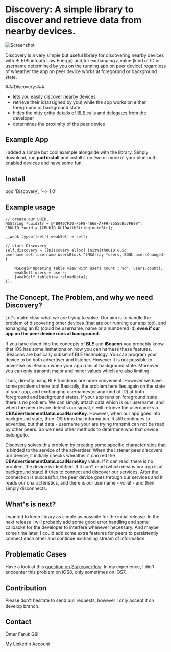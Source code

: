# Discovery: A simple library to discover and retrieve data from nearby devices.

![Screenshot](https://raw.githubusercontent.com/omergul123/LLSimpleCamera/master/screenshot.png)

Discovery is a very simple but useful library for discovering nearby devices with BLE(Bluetooth Low Energy) and for exchanging a value (kind of ID or username determined by you on the running app on peer device) regardless of wheather the app on peer device works at foregorund or background state.


###Discovery:###
* lets you easily discover nearby devices
* retrieve their id(assigned by you) while the app works on either foreground or background state
* hides the nitty gritty details of BLE calls and delegates from the developer
* determines the proximity of the peer device

## Example App ##

I added a simple but cool example alongside with the library. Simply download, run **pod install** and install it on two or more of your bluetooth enabled devices and have some fun.

## Install

pod 'Discovery', '~> 1.0'

## Example usage

````
// create our UUID.
NSString *uuidStr = @"B9407F30-F5F8-466E-AFF9-25556B57FE99";
CBUUID *uuid = [CBUUID UUIDWithString:uuidStr];
    
__weak typeof(self) weakSelf = self;
    
// start Discovery
self.discovery = [[Discovery alloc] initWithUUID:uuid username:self.username usersBlock:^(NSArray *users, BOOL usersChanged) {
        
    NSLog(@"Updating table view with users count : %d", users.count);
    weakSelf.users = users;
    [weakSelf.tableView reloadData];
}];

````

## The Concept, The Problem, and why we need Discovery?

Let's make clear what we are trying to solve: Our aim is to handle the problem of discovering other devices (that are our running our app too), and exhanging an ID (could be username, name or a numbered id) **even if our app on the peer device runs at background**.

If you have dived into the concepts of **BLE** and **iBeacon** you probably know that iOS has some limitations on how you can harness these features. iBeacons are basically subset of BLE technology. You can program your device to be both advertiser and listener. However it is not possible to advertise as iBeacon when your app runs at background state. Moreover, you can only transmit major and minor values which are also limiting.

Thus, directly using BLE functions are more convenient. However we have some problems there too! Basically, the problem here lies again on the state of your app, and exchanging usernames(or any kind of ID) at both foreground and background states. If your app runs on foreground state there is no problem. We can simply attach data which is our username, and when the peer device detects our signal, it will retrieve the username via **CBAdvertisementDataLocalNameKey**. However, when our app goes into background state, then iOS trims that information. It still continues to advertise, but that data - username your are trying transmit can not be read by other peers. So we need other methods to determine who that device belongs to.

Discovery solves this problem by creating some specific characteristics that is binded to the service of the advertiser. When the listener peer discovers our device, it initially checks wheather it can red the **CBAdvertisementDataLocalNameKey** value. If it can read, there is no problem, the device is identified. If it can't read (which means our app is at background state) it tries to connect and discover our services. After the connection is successful, the peer device goes through our services and it reads our characteristics, and there is our username - voilà! - and then simply disconnects.

## What's is next? ##

I wanted to keep library as simple as possbile for the initial release. In the next release I will probably add some good error handling and some callbacks for the developer to interfere whenever necessary. And maybe some time later, I could add some extra features for peers to persistently connect each other and continue exchaning stream of information.

## Problematic Cases ##

Have a look at this [question on Stakcoverflow][1]. In my experience, I did't encounter this problem on iOS8, only sometimes on iOS7.

## Contribution

Please don't hesitate to send pull requests, however I only accept it on develop branch.

## Contact

Ömer Faruk Gül

[My LinkedIn Account][2]

 [1]: http://stackoverflow.com/questions/20380561/ios-corebluetoothwarning-unknown-error-1309
 [2]: http://www.linkedin.com/profile/view?id=44437676


